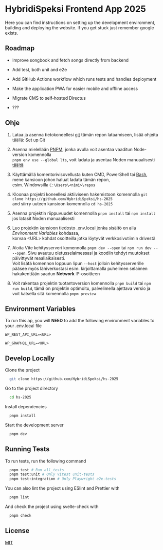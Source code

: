 # HybridiSpeksi Frontend App 2025

Here you can find instructions on setting up the development environment, building and deploying the website. If you get stuck just remember google exists.


## Roadmap

- Improve songbook and fetch songs directly from backend

- Add test, both unit and e2e

- Add GitHub Actions workflow which runs tests and handles deployment

- Make the application PWA for easier mobile and offline access

- Migrate CMS to self-hosted Directus

- ???

## Ohje

1. Lataa ja asenna tietokoneellesi [git](https://git-scm.com/downloads) tämän repon lataamiseen, lisää ohjeita täällä: [Set up Git](https://docs.github.com/en/get-started/getting-started-with-git/set-up-git)

2. Asenna mielellään [PNPM](https://pnpm.io/installation), jonka avulla voit asentaa vaaditun Node-version komennolla   
`pnpm env use --global lts`, voit ladata ja asentaa Noden manuaalisesti [täältä](https://nodejs.org/en/download/current)

3. Käyttämällä komentorivisovellusta kuten CMD, PowerShell tai [Bash](https://gitforwindows.org/), mene kansioon johon haluat ladata tämän repon,  
esim. Windowsilla `C:\Users\<nimi>\repos`

4. Kloonaa projekti koneellesi aktiiviseen hakemistoon komennolla `git clone https://github.com/HybridiSpeksi/hs-2025`  
and siirry uuteen kansioon komennolla `cd hs-2025`

5. Asenna projektin riippuvuudet komennolla `pnpm install` tai `npm install` jos latasit Noden manuaalisesti

6. Luo projektin kansioon tiedosto .env.local jonka sisältö on alla *Environment Variables* kohdassa,  
korvaa \<URL> kohdat osoitteilla jotka löytyvät verkkosivutiimin drivestä

7. Aloita Vite kehitysserveri komennolla `pnpm dev --open` tai `npm run dev -- --open`. Sivu avautuu oletusselaimessasi ja koodiin tehdyt muutokset päivittyvät reaaliaikaisesti.  
Voit lisätä komennon loppuun lipun `--host` jolloin kehitysserverille pääsee myös lähiverkostasi esim. kirjoittamalla puhelimen selaimen hakukenttään saadun **Network** IP-osoitteen

8. Voit rakentaa projektin tuotantoversion komennolla `pnpm build` tai `npm run build`, tämä on projektin optimoitu, palvelimella ajettava versio ja voit katsella sitä komennolla `pnpm preview` 

## Environment Variables

To run this ap, you will **NEED** to add the following environment variables to your .env.local file

```env
WP_REST_API_URL=<URL>

WP_GRAPHQL_URL=<URL>
```

## Develop Locally

Clone the project

```bash
  git clone https://github.com/HybridiSpeksi/hs-2025
```

Go to the project directory

```bash
  cd hs-2025
```

Install dependencies

```bash
  pnpm install
```

Start the development server

```bash
  pnpm dev
```

## Running Tests

To run tests, run the following command

```bash
  pnpm test # Run all tests
  pnpm test:unit # Only Vitest unit-tests
  pnpm test:integration # Only Playwright e2e-tests
```

You can also lint the project using ESlint and Prettier with

```bash
  pnpm lint
```
And check the project using svelte-check with

```bash
  pnpm check
```

## License

[MIT](https://choosealicense.com/licenses/mit/)
